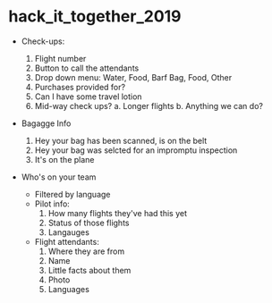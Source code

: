# hack_it_together_2019

- Check-ups:
  1. Flight number
  2. Button to call the attendants
  3. Drop down menu: Water, Food, Barf Bag, Food, Other
  4. Purchases provided for?
  5. Can I have some travel lotion
  6. Mid-way check ups?
      a. Longer flights
      b. Anything we can do?

- Bagagge Info
  1. Hey your bag has been scanned, is on the belt
  2. Hey your bag was selcted for an impromptu inspection
  3. It's on the plane

- Who's on your team
  * Filtered by language
  - Pilot info:
      1. How many flights they've had this yet
      2. Status of those flights
      3. Langauges
  - Flight attendants:
      1. Where they are from
      2. Name
      3. Little facts about them
      4. Photo
      5. Languages
